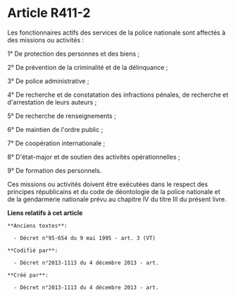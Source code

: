 # Article R411-2

Les fonctionnaires actifs des services de la police nationale sont affectés à des missions ou activités :

1° De protection des personnes et des biens ;

2° De prévention de la criminalité et de la délinquance ;

3° De police administrative ;

4° De recherche et de constatation des infractions pénales, de recherche et d'arrestation de leurs auteurs ;

5° De recherche de renseignements ;

6° De maintien de l'ordre public ;

7° De coopération internationale ;

8° D'état-major et de soutien des activités opérationnelles ;

9° De formation des personnels.

Ces missions ou activités doivent être exécutées dans le respect des principes républicains et du code de déontologie de la
police nationale et de la gendarmerie nationale prévu au chapitre IV du titre III du présent livre.

**Liens relatifs à cet article**

	**Anciens textes**:

	  - Décret n°95-654 du 9 mai 1995 - art. 3 (VT)

	**Codifié par**:

	  - Décret n°2013-1113 du 4 décembre 2013 - art.

	**Créé par**:

	  - Décret n°2013-1113 du 4 décembre 2013 - art.
